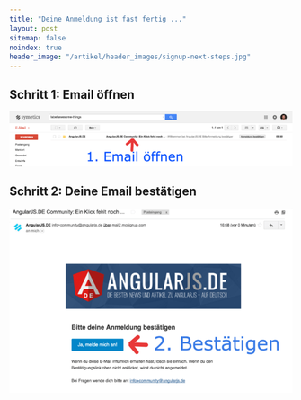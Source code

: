 ```yaml
---
title: "Deine Anmeldung ist fast fertig ..."
layout: post
sitemap: false
noindex: true
header_image: "/artikel/header_images/signup-next-steps.jpg"
---
```


## Schritt 1: Email öffnen
![Bild](/assets/img/signup-next-steps/medium_signup-step1.png)
## Schritt 2: Deine Email bestätigen
![Bild](/assets/img/signup-next-steps/medium_signup-step2.png)
